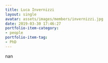 ```yaml
---
title: Luca Invernizzi
layout: single
avatar: assets/images/members/invernizzi.jpg
date: 2019-03-30 17:46:27
portfolio-item-category:
- people
portfolio-item-tag:
- PhD
---
```

nan